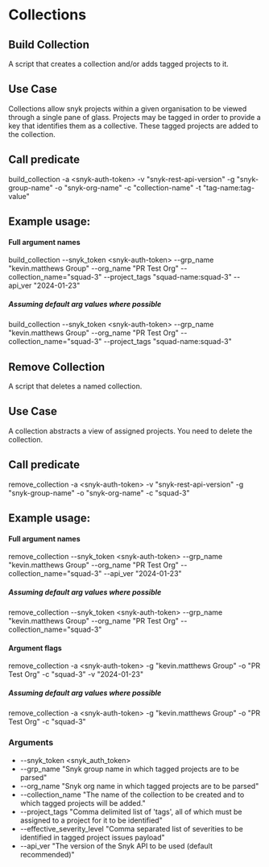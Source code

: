 # Collections
## Build Collection
A script that creates a collection and/or adds tagged projects to it.

## Use Case
Collections allow snyk projects within a given organisation to be viewed through a single pane of glass. Projects may
be tagged in order to provide a key that identifies them as a collective. These tagged projects are added to the 
collection.

## Call predicate
build_collection -a \<snyk-auth-token\> -v "snyk-rest-api-version" -g "snyk-group-name" -o "snyk-org-name" -c "collection-name" -t "tag-name:tag-value"

## Example usage:
#### Full argument names
build_collection --snyk_token \<snyk-auth-token\> 
    --grp_name "kevin.matthews Group" --org_name "PR Test Org" --collection_name="squad-3" --project_tags "squad-name:squad-3" --api_ver "2024-01-23"
##### Assuming default arg values where possible
build_collection --snyk_token \<snyk-auth-token\> 
    --grp_name "kevin.matthews Group" --org_name "PR Test Org" --collection_name="squad-3" --project_tags "squad-name:squad-3"


## Remove Collection
A script that deletes a named collection.

## Use Case
A collection abstracts a view of assigned projects. You need to delete the collection.

## Call predicate
remove_collection -a \<snyk-auth-token\> -v "snyk-rest-api-version" -g "snyk-group-name" -o "snyk-org-name" -c "squad-3"

## Example usage:
#### Full argument names
remove_collection --snyk_token \<snyk-auth-token\> 
    --grp_name "kevin.matthews Group" --org_name "PR Test Org" --collection_name="squad-3" --api_ver "2024-01-23"
##### Assuming default arg values where possible
remove_collection --snyk_token \<snyk-auth-token\> 
    --grp_name "kevin.matthews Group" --org_name "PR Test Org" --collection_name="squad-3" 



#### Argument flags
remove_collection -a \<snyk-auth-token\> -g "kevin.matthews Group" -o "PR Test Org" -c "squad-3" -v "2024-01-23"
##### Assuming default arg values where possible
remove_collection -a \<snyk-auth-token\> -g "kevin.matthews Group" -o "PR Test Org" -c "squad-3"

### Arguments
- --snyk_token <snyk_auth_token>
- --grp_name "Snyk group name in which tagged projects are to be parsed"
- --org_name "Snyk org name in which tagged projects are to be parsed"
- --collection_name "The name of the collection to be created and to which tagged projects will be added."
- --project_tags "Comma delimited list of 'tags', all of which must be assigned to a project for it to be identified"
- --effective_severity_level "Comma separated list of severities to be identified in tagged project issues payload"
- --api_ver "The version of the Snyk API to be used (default recommended)"

